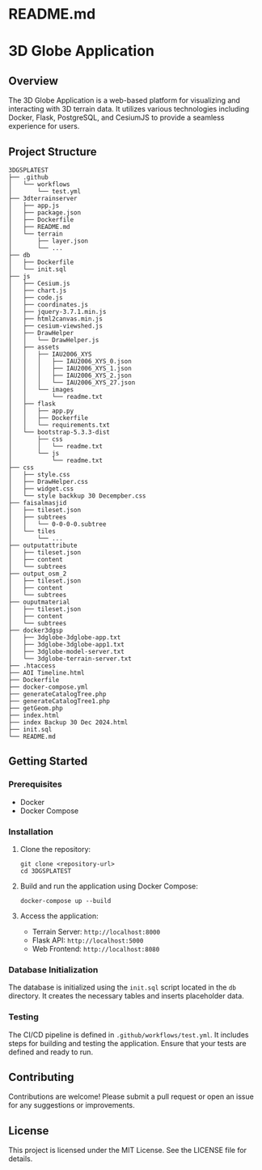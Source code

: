  
# README.md

# 3D Globe Application

## Overview

The 3D Globe Application is a web-based platform for visualizing and interacting with 3D terrain data. It utilizes various technologies including Docker, Flask, PostgreSQL, and CesiumJS to provide a seamless experience for users.

## Project Structure

```
3DGSPLATEST
├── .github
│   └── workflows
│       └── test.yml
├── 3dterrainserver
│   ├── app.js
│   ├── package.json
│   ├── Dockerfile
│   ├── README.md
│   └── terrain
│       ├── layer.json
│       └── ...
├── db
│   ├── Dockerfile
│   └── init.sql
├── js
│   ├── Cesium.js
│   ├── chart.js
│   ├── code.js
│   ├── coordinates.js
│   ├── jquery-3.7.1.min.js
│   ├── html2canvas.min.js
│   ├── cesium-viewshed.js
│   ├── DrawHelper
│   │   └── DrawHelper.js
│   ├── assets
│   │   ├── IAU2006_XYS
│   │   │   ├── IAU2006_XYS_0.json
│   │   │   ├── IAU2006_XYS_1.json
│   │   │   ├── IAU2006_XYS_2.json
│   │   │   └── IAU2006_XYS_27.json
│   │   └── images
│   │       └── readme.txt
│   ├── flask
│   │   ├── app.py
│   │   ├── Dockerfile
│   │   └── requirements.txt
│   └── bootstrap-5.3.3-dist
│       ├── css
│       │   └── readme.txt
│       └── js
│           └── readme.txt
├── css
│   ├── style.css
│   ├── DrawHelper.css
│   ├── widget.css
│   └── style backkup 30 Decempber.css
├── faisalmasjid
│   ├── tileset.json
│   ├── subtrees
│   │   └── 0-0-0-0.subtree
│   └── tiles
│       └── ...
├── outputattribute
│   ├── tileset.json
│   ├── content
│   └── subtrees
├── output_osm_2
│   ├── tileset.json
│   ├── content
│   └── subtrees
├── ouputmaterial
│   ├── tileset.json
│   ├── content
│   └── subtrees
├── docker3dgsp
│   ├── 3dglobe-3dglobe-app.txt
│   ├── 3dglobe-3dglobe-app1.txt
│   ├── 3dglobe-model-server.txt
│   └── 3dglobe-terrain-server.txt
├── .htaccess
├── AOI Timeline.html
├── Dockerfile
├── docker-compose.yml
├── generateCatalogTree.php
├── generateCatalogTree1.php
├── getGeom.php
├── index.html
├── index Backup 30 Dec 2024.html
├── init.sql
└── README.md
```

## Getting Started

### Prerequisites

- Docker
- Docker Compose

### Installation

1. Clone the repository:

   ```
   git clone <repository-url>
   cd 3DGSPLATEST
   ```

2. Build and run the application using Docker Compose:

   ```
   docker-compose up --build
   ```

3. Access the application:

   - Terrain Server: `http://localhost:8000`
   - Flask API: `http://localhost:5000`
   - Web Frontend: `http://localhost:8080`

### Database Initialization

The database is initialized using the `init.sql` script located in the `db` directory. It creates the necessary tables and inserts placeholder data.

### Testing

The CI/CD pipeline is defined in `.github/workflows/test.yml`. It includes steps for building and testing the application. Ensure that your tests are defined and ready to run.

## Contributing

Contributions are welcome! Please submit a pull request or open an issue for any suggestions or improvements.

## License

This project is licensed under the MIT License. See the LICENSE file for details.